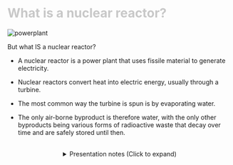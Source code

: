 <div class = "centered"><h1 style="color:#c8c8c8">What is a nuclear reactor?</h1></div>

![powerplant](https://user-images.githubusercontent.com/95508525/167976971-537ade3d-42fb-4941-893f-dca18f68df84.jpg)

But what IS a nuclear reactor?


* A nuclear reactor is a power plant that uses fissile material to generate electricity.


* Nuclear reactors convert heat into electric energy, usually through a turbine.


* The most common way the turbine is spun is by evaporating water.


* The only air-borne byproduct is therefore water, with the only other byproducts being various forms of radioactive waste that decay over time and are safely stored until then.

<br>

<div class = "centered">
<details style="text-align:center">
  <summary class="centered">Presentation notes (Click to expand)</summary>

  ```
  1. Read the description under the image.
  2. Go through the bullet points while pointing out the various parts of the diagram.
  ```
</details>
</div>
